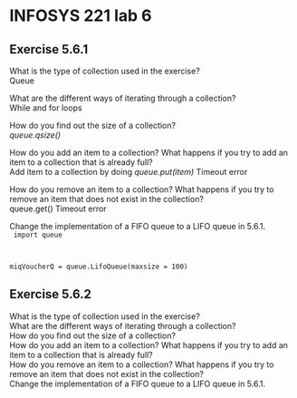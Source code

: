 # INFOSYS 221 lab 6

## Exercise 5.6.1
<p>
What is the type of collection used in the exercise? <br>
Queue

What are the different ways of iterating through a collection?<br>
While and for loops

How do you find out the size of a collection?<br>
_queue.qsize()_

How do you add an item to a collection? What happens if you try to add an item to a collection that is already full?<br>
Add item to a collection by doing _queue.put(item)_
Timeout error

How do you remove an item to a collection? What happens if you try to remove an item that does not exist in the collection?<br>
queue.get()
Timeout error

Change the implementation of a FIFO queue to a LIFO queue in 5.6.1.<br>
<code>
  import queue
  
  miqVoucherQ = queue.LifoQueue(maxsize = 100)
</code>
</p>
  
## Exercise 5.6.2
<p>
What is the type of collection used in the exercise?<br>
What are the different ways of iterating through a collection?<br>
How do you find out the size of a collection?<br>
How do you add an item to a collection? What happens if you try to add an item to a collection that is already full?<br>
How do you remove an item to a collection? What happens if you try to remove an item that does not exist in the collection?<br>
Change the implementation of a FIFO queue to a LIFO queue in 5.6.1.<br>
</p>
